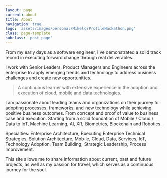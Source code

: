 ```yaml
---
layout: page
current: about
title: About
navigation: true
logo: 'assets/images/personal/MikelorProfileHackathon.png'
class: page-template
subclass: 'post page'
---
```


From my early days as a software engineer, I've demonstrated a solid track record in executing forward change through real deliverables. 

I work with Senior Leaders, Product Managers and Engineers across the enterprise to apply emerging trends and technology to address business challenges and create new opportunities.

 > A continuous learner with extensive experience in the adoption and execution of cloud, mobile and data technologies.

I am passionate about leading teams and organizations on their journey to adopting processes, frameworks, and new technology while achieving positive business outcomes. From concept and proof of value to business case and execution.
Starting from a solid foundation of Mobile / Cloud / Data to IoT, Machine Learning, AI, XR, Biometrics, Blockchain and Robotics.

Specialties: Enterprise Architecture, Executing Enterprise Technical Strategies, Solution Architecture, Mobile, Cloud, Data, Services, IoT, Technology Adoption, Team Building, Strategic Leadership, Process Improvement.

This site allows me to share information about current, past and future projects, as well as my passion for travel, which serves as a continuous journey for the soul.
